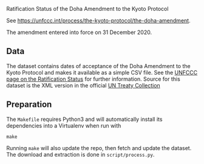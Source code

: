 Ratification Status of the Doha Amendment to the Kyoto Protocol

See <https://unfccc.int/process/the-kyoto-protocol/the-doha-amendment>.

The amendment entered into force on 31 December 2020.

## Data

The dataset contains dates of acceptance of the Doha Amendment to the Kyoto
Protocol and makes it available as a simple CSV file.
See the [UNFCCC page on the Ratification Status](http://unfccc.int/kyoto_protocol/doha_amendment/items/7362.php) for
further information.
Source for this dataset is the XML version in the official [UN Treaty
Collection](https://treaties.un.org/Pages/ViewDetails.aspx?src=TREATY&mtdsg_no=XXVII-7-c&chapter=27&clang=_en)


## Preparation

The `Makefile` requires Python3 and will automatically install its dependencies
into a Virtualenv when run with

```shell
make
```

Running `make` will also update the repo, then fetch and update the dataset. The
download and extraction is done in `script/process.py`.

